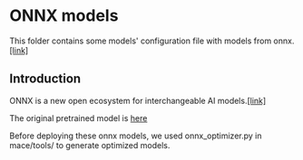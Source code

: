 ONNX models
=====

This folder contains some models' configuration file with models from onnx.[[link]](https://github.com/onnx/models)

Introduction
---
ONNX is a new open ecosystem for interchangeable AI models.[[link]](https://github.com/onnx/onnx)

The original pretrained model is [here](https://github.com/onnx/models/tree/master/models/image_classification)

Before deploying these onnx models, we used onnx_optimizer.py in mace/tools/ to generate optimized models.
